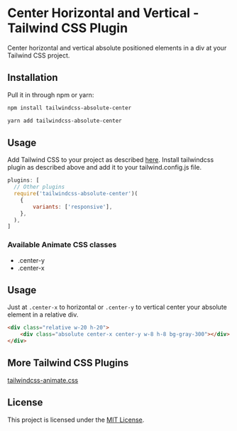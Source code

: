 # Center Horizontal and Vertical - Tailwind CSS Plugin
Center horizontal and vertical absolute positioned elements in a div at your Tailwind CSS project.

## Installation

Pull it in through npm or yarn:

```bash
npm install tailwindcss-absolute-center
```

```bash
yarn add tailwindcss-absolute-center
```

## Usage

Add Tailwind CSS to your project as described [here](https://tailwindcss.com/docs/installation).
Install tailwindcss plugin as described above and add it to your tailwind.config.js file. 

```js
plugins: [
  // Other plugins
  require('tailwindcss-absolute-center')(
    {
        variants: ['responsive'],
    },
  ),
]
```

### Available Animate CSS classes
* .center-y
* .center-x

## Usage
Just at ```.center-x``` to horizontal or ```.center-y``` to vertical center your absolute element in a relative div.
```html
<div class="relative w-20 h-20">
    <div class="absolute center-x center-y w-8 h-8 bg-gray-300"></div>
</div>
```

## More Tailwind CSS Plugins
[tailwindcss-animate.css](https://github.com/bentzibentz/tailwindcss-animate.css)

## License

This project is licensed under the [MIT License](https://opensource.org/licenses/MIT).
